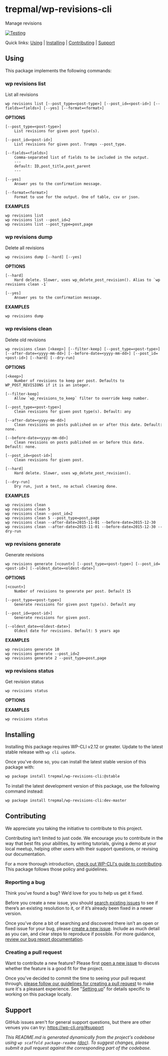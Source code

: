 trepmal/wp-revisions-cli
========================

Manage revisions

[![Testing](https://github.com/trepmal/wp-revisions-cli/actions/workflows/testing.yml/badge.svg)](https://github.com/trepmal/wp-revisions-cli/actions/workflows/testing.yml)

Quick links: [Using](#using) | [Installing](#installing) | [Contributing](#contributing) | [Support](#support)

## Using

This package implements the following commands:

### wp revisions list

List all revisions

~~~
wp revisions list [--post_type=<post-type>] [--post_id=<post-id>] [--fields=<fields>] [--yes] [--format=<format>]
~~~

**OPTIONS**

	[--post_type=<post-type>]
		List revisions for given post type(s).

	[--post_id=<post-id>]
		List revisions for given post. Trumps --post_type.

	[--fields=<fields>]
		Comma-separated list of fields to be included in the output.
		---
		default: ID,post_title,post_parent
		---

	[--yes]
		Answer yes to the confirmation message.

	[--format=<format>]
		Format to use for the output. One of table, csv or json.

**EXAMPLES**

    wp revisions list
    wp revisions list --post_id=2
    wp revisions list --post_type=post,page



### wp revisions dump

Delete all revisions

~~~
wp revisions dump [--hard] [--yes]
~~~

**OPTIONS**

	[--hard]
		Hard delete. Slower, uses wp_delete_post_revision(). Alias to `wp revisions clean -1`

	[--yes]
		Answer yes to the confirmation message.

**EXAMPLES**

    wp revisions dump



### wp revisions clean

Delete old revisions

~~~
wp revisions clean [<keep>] [--filter-keep] [--post_type=<post-type>] [--after-date=<yyyy-mm-dd>] [--before-date=<yyyy-mm-dd>] [--post_id=<post-id>] [--hard] [--dry-run]
~~~

**OPTIONS**

	[<keep>]
		Number of revisions to keep per post. Defaults to WP_POST_REVISIONS if it is an integer.

	[--filter-keep]
		Allow `wp_revisions_to_keep` filter to override keep number.

	[--post_type=<post-type>]
		Clean revisions for given post type(s). Default: any

	[--after-date=<yyyy-mm-dd>]
		Clean revisions on posts published on or after this date. Default: none.

	[--before-date=<yyyy-mm-dd>]
		Clean revisions on posts published on or before this date. Default: none.

	[--post_id=<post-id>]
		Clean revisions for given post.

	[--hard]
		Hard delete. Slower, uses wp_delete_post_revision().

	[--dry-run]
		Dry run, just a test, no actual cleaning done.

**EXAMPLES**

    wp revisions clean
    wp revisions clean 5
    wp revisions clean --post_id=2
    wp revisions clean 5 --post_type=post,page
    wp revisions clean --after-date=2015-11-01 --before-date=2015-12-30
    wp revisions clean --after-date=2015-11-01 --before-date=2015-12-30 --dry-run



### wp revisions generate

Generate revisions

~~~
wp revisions generate [<count>] [--post_type=<post-type>] [--post_id=<post-id>] [--oldest_date=<oldest-date>]
~~~

**OPTIONS**

	[<count>]
		Number of revisions to generate per post. Default 15

	[--post_type=<post-type>]
		Generate revisions for given post type(s). Default any

	[--post_id=<post-id>]
		Generate revisions for given post.

	[--oldest_date=<oldest-date>]
		Oldest date for revisions. Default: 5 years ago

**EXAMPLES**

    wp revisions generate 10
    wp revisions generate --post_id=2
    wp revisions generate 2 --post_type=post,page



### wp revisions status

Get revision status

~~~
wp revisions status 
~~~

**OPTIONS**

**EXAMPLES**

    wp revisions status

## Installing

Installing this package requires WP-CLI v2.12 or greater. Update to the latest stable release with `wp cli update`.

Once you've done so, you can install the latest stable version of this package with:

```bash
wp package install trepmal/wp-revisions-cli:@stable
```

To install the latest development version of this package, use the following command instead:

```bash
wp package install trepmal/wp-revisions-cli:dev-master
```

## Contributing

We appreciate you taking the initiative to contribute to this project.

Contributing isn’t limited to just code. We encourage you to contribute in the way that best fits your abilities, by writing tutorials, giving a demo at your local meetup, helping other users with their support questions, or revising our documentation.

For a more thorough introduction, [check out WP-CLI's guide to contributing](https://make.wordpress.org/cli/handbook/contributing/). This package follows those policy and guidelines.

### Reporting a bug

Think you’ve found a bug? We’d love for you to help us get it fixed.

Before you create a new issue, you should [search existing issues](https://github.com/trepmal/wp-revisions-cli/issues?q=label%3Abug%20) to see if there’s an existing resolution to it, or if it’s already been fixed in a newer version.

Once you’ve done a bit of searching and discovered there isn’t an open or fixed issue for your bug, please [create a new issue](https://github.com/trepmal/wp-revisions-cli/issues/new). Include as much detail as you can, and clear steps to reproduce if possible. For more guidance, [review our bug report documentation](https://make.wordpress.org/cli/handbook/bug-reports/).

### Creating a pull request

Want to contribute a new feature? Please first [open a new issue](https://github.com/trepmal/wp-revisions-cli/issues/new) to discuss whether the feature is a good fit for the project.

Once you've decided to commit the time to seeing your pull request through, [please follow our guidelines for creating a pull request](https://make.wordpress.org/cli/handbook/pull-requests/) to make sure it's a pleasant experience. See "[Setting up](https://make.wordpress.org/cli/handbook/pull-requests/#setting-up)" for details specific to working on this package locally.

## Support

GitHub issues aren't for general support questions, but there are other venues you can try: https://wp-cli.org/#support


*This README.md is generated dynamically from the project's codebase using `wp scaffold package-readme` ([doc](https://github.com/wp-cli/scaffold-package-command#wp-scaffold-package-readme)). To suggest changes, please submit a pull request against the corresponding part of the codebase.*
